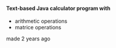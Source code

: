 #### Text-based Java calculator program with 
- arithmetic operations
- matrice operations

made 2 years ago
